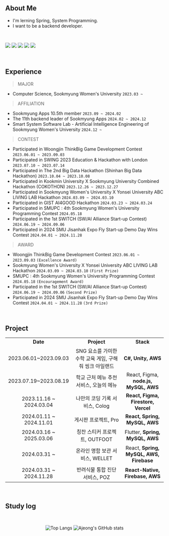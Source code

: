 ##  About Me

- I'm lerning Spring, System Programming.
- I want to be a backend developer.


<br />
 <p float="left">
  <img src="https://img.shields.io/badge/JAVA-007396?style=for-the-badge&logo=Java&logoColor=white">
  <img src="https://img.shields.io/badge/Spring-6DB33F?style=for-the-badge&logo=Spring&logoColor=white">
  <img src="https://img.shields.io/badge/MySQL-4479A1?style=for-the-badge&logo=MySQL&logoColor=white">
  <img src="https://img.shields.io/badge/aws-232F3E?style=for-the-badge&logo=Amazon aws&logoColor=white">
  <img src="https://img.shields.io/badge/C-A8B9CC?style=for-the-badge&logo=C&logoColor=white">
</p>


   <br/>

## Experience

> MAJOR
- Computer Science, Sookmyung Women's University `2023.03 ~`

> AFFILIATION
- Sookmyung Apps 10.5th member `2023.09 ~ 2024.02`
- The 11th backend leader of Sookmyung Apps `2024.02 ~ 2024.12`
- Smart System Software Lab - Artificial Intelligence Engineering of Sookmyung Women's University `2024.12 ~`

> CONTEST
- Participated in Woongjin ThinkBig Game Development Contest `2023.06.01 ~ 2023.09.03`
- Participated in SWING 2023 Education & Hackathon with London `2023.07.10 ~ 2023.07.14`
- Participated in The 2nd Big Data Hackathon (Shinhan Big Data Hackathon) `2023.10.04 ~ 2023.10.08`
- Participated in Kookmin University X Sookmyung University Combined Hackathon (COKOTHON) `2023.12.26 ~ 2023.12.27`
- Participated in Sookmyung Women's University X Yonsei University ABC LIVING LAB Hackathon `2024.03.09 ~ 2024.03.10`
- Participated in GIST AI4GOOD Hackathon `2024.03.23 ~ 2024.03.24`
- Participated in SMUPC : 4th Sookmyung Women's University Programming Contest `2024.05.18`
- Participated in the 1st SWITCH (SW/AI Alliance Start-up Contest) `2024.06.19 ~ 2024.09.06`
- Participated in 2024 SMU Jisanhak Expo Fly Start-up Demo Day Wins Contest `2024.04.01 ~ 2024.11.28`

> AWARD
- Woongjin ThinkBig Game Development Contest `2023.06.01 ~ 2023.09.03` `(Excellence Award)`
- Sookmyung Women's University X Yonsei University ABC LIVING LAB Hackathon `2024.03.09 ~ 2024.03.10` `(First Prize)`
- SMUPC : 4th Sookmyung Women's University Programming Contest `2024.05.18` `(Encouragement Award)`
- Participated in the 1st SWITCH (SW/AI Alliance Start-up Contest) `2024.06.19 ~ 2024.09.06` `(Second Prize)`
- Participated in 2024 SMU Jisanhak Expo Fly Start-up Demo Day Wins Contest `2024.04.01 ~ 2024.11.28` `(3rd Prize)`

<br />

## Project
<table align = "center">
  <tr align = "center">
    <td><b>Date</b></td>
    <td><b>Project</td>
    <td><b>Stack</td>
  </tr>
      
  <tr align = "center">
    <td>2023.06.01~2023.09.03</td>
    <td>SNG 요소를 가미한 수학 교육 게임, 구해줘 씽크 아일랜드</td>
    <td><strong>C#, Unity, AWS</strong></td>
  </tr>

  <tr align = "center">
    <td>2023.07.19~2023.08.19</td>
    <td>학교 근처 메뉴 추천 서비스, 오늘의 메뉴</td>
    <td>React, Figma, <strong>node.js, MySQL, AWS</strong></td>
  </tr>

  <tr align = "center">
    <td>2023.11.16 ~ 2024.03.04</td>
    <td>나만의 코딩 기록 서비스, Colog</td>
    <td><strong>React, Figma, Firestore, Vercel</strong></td>
  </tr>

  <tr align = "center">
    <td>2024.01.11 ~ 2024.11.01</td>
    <td>게시판 프로젝트, Pro</td>
    <td><strong>React, Spring, MySQL, AWS</strong></td>
  </tr>

  <tr align = "center">
    <td>2024.03.16 ~ 2025.03.06</td>
    <td>칭찬 스티커 프로젝트, OUTFOOT</td>
    <td>Flutter, <strong>Spring, MySQL, AWS</strong></td>
  </tr>

  <tr align = "center">
    <td>2024.03.31 ~</td>
    <td>온라인 명함 보관 서비스, WELLET</td>
    <td>React, <strong>Spring, MySQL, AWS, Firebase</strong></td>
  </tr>
  <tr align = "center">
    <td>2024.03.31 ~ 2024.11.28</td>
    <td>반려식물 통합 진단 서비스, POZ</td>
    <td><strong>React-Native, Firebase, AWS</strong></td>
  </tr>
  
</table>


<br />
 
## Study log
 
  <br/>

  <div align="center"> 
    <p float="left">
      
![Top Langs](https://github-readme-stats.vercel.app/api/top-langs/?username=ajung7038)
![Ajeong's GitHub stats](https://github-readme-stats.vercel.app/api?username=ajung7038&show_icons=true&theme=transparent)

</p>
</div>




<!--
**ajung7038/ajung7038** is a ✨ _special_ ✨ repository because its `README.md` (this file) appears on your GitHub profile.

Here are some ideas to get you started:

- 🔭 I’m currently working on ...
- 🌱 I’m currently learning ...
- 👯 I’m looking to collaborate on ...
- 🤔 I’m looking for help with ...
- 💬 Ask me about ...
- 📫 How to reach me: ...
- 😄 Pronouns: ...
- ⚡ Fun fact: ...
-->
